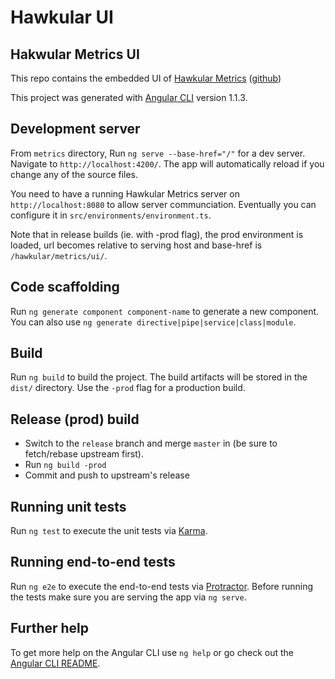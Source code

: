 # Hawkular UI

## Hakwular Metrics UI

This repo contains the embedded UI of [Hawkular Metrics](http://www.hawkular.org/) ([github](https://github.com/hawkular/hawkular-metrics))

This project was generated with [Angular CLI](https://github.com/angular/angular-cli) version 1.1.3.

## Development server

From `metrics` directory, Run `ng serve --base-href="/"` for a dev server. Navigate to `http://localhost:4200/`. The app will automatically reload if you change any of the source files.

You need to have a running Hawkular Metrics server on `http://localhost:8080` to allow server communciation. Eventually you can configure it in `src/environments/environment.ts`.

Note that in release builds (ie. with -prod flag), the prod environment is loaded, url becomes relative to serving host and base-href is `/hawkular/metrics/ui/`.

## Code scaffolding

Run `ng generate component component-name` to generate a new component. You can also use `ng generate directive|pipe|service|class|module`.

## Build

Run `ng build` to build the project. The build artifacts will be stored in the `dist/` directory. Use the `-prod` flag for a production build.

## Release (prod) build

- Switch to the `release` branch and merge `master` in (be sure to fetch/rebase upstream first).
- Run `ng build -prod`
- Commit and push to upstream's release

## Running unit tests

Run `ng test` to execute the unit tests via [Karma](https://karma-runner.github.io).

## Running end-to-end tests

Run `ng e2e` to execute the end-to-end tests via [Protractor](http://www.protractortest.org/).
Before running the tests make sure you are serving the app via `ng serve`.

## Further help

To get more help on the Angular CLI use `ng help` or go check out the [Angular CLI README](https://github.com/angular/angular-cli/blob/master/README.md).

